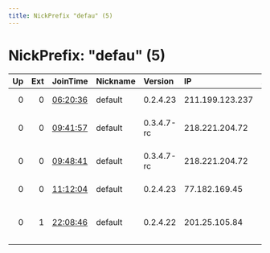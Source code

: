 ```yaml
---
title: NickPrefix "defau" (5)
---
```


# NickPrefix: "defau" (5)

|   Up |   Ext | JoinTime                                                                                            | Nickname   | Version    | IP              | AS                                       | CC   |   ORp |   Dirp | OS      | Contact   |   eFamMembers |
|-----:|------:|:----------------------------------------------------------------------------------------------------|:-----------|:-----------|:----------------|:-----------------------------------------|:-----|------:|-------:|:--------|:----------|--------------:|
|    0 |     0 | [06:20:36](https://metrics.torproject.org/rs.html#details/5522E262F59F906018B6F9CEB0872CA9B1BDB4B4) | default    | 0.2.4.23   | 211.199.123.237 | Korea Telecom                            | kr   |   443 |   9030 | Windows | None      |             1 |
|    0 |     0 | [09:41:57](https://metrics.torproject.org/rs.html#details/CE2310ACD418BCAF79226C5054603170E6BFA666) | default    | 0.3.4.7-rc | 218.221.204.72  | So-net Entertainment Corporation         | jp   | 48591 |      0 | Windows | None      |             1 |
|    0 |     0 | [09:48:41](https://metrics.torproject.org/rs.html#details/3D99248F256A80C808C6B42AB7318CD285E0813B) | default    | 0.3.4.7-rc | 218.221.204.72  | So-net Entertainment Corporation         | jp   | 48591 |      0 | Windows | None      |             1 |
|    0 |     0 | [11:12:04](https://metrics.torproject.org/rs.html#details/E0AE088E4B81D19249E3EF236B6F4B74B29F8865) | default    | 0.2.4.23   | 77.182.169.45   | Telefonica Germany                       | de   |   443 |   9030 | Windows | None      |             1 |
|    0 |     1 | [22:08:46](https://metrics.torproject.org/rs.html#details/8036146BF0FAA61196CEF080D420E09FF478E5F9) | default    | 0.2.4.22   | 201.25.105.84   | Brasil Telecom S/A - Filial Distrito Fed | br   |   443 |   9030 | Windows | None      |             1 |
